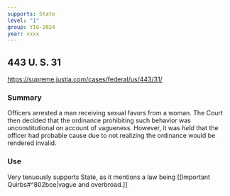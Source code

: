 ```yaml
---
supports: State
level: "1"
group: YIG-2024
year: xxxx
---
```

## 443 U. S. 31

https://supreme.justia.com/cases/federal/us/443/31/

### Summary

Officers arrested a man receiving sexual favors from a woman. The Court then decided that the ordinance prohibiting such behavior was unconstitutional on account of vagueness. However, it was *held* that the officer had probable cause due to not realizing the ordinance would be rendered invalid.

### Use

Very tenuously supports State, as it mentions a law being [[Important Quirbs#^802bce|vague and overbroad.]]
